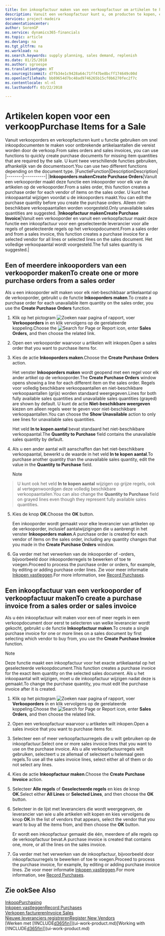 ```yaml
---
title: Een inkoopfactuur maken van een verkoopfactuur om artikelen te kopen voor een verkoop | Microsoft Docs
description: Vanuit een verkoopfactuur kunt u, om producten te kopen, een inkoopfactuur maken voor een leverancier.
services: project-madeira
documentationcenter: 
author: SorenGP
ms.service: dynamics365-financials
ms.topic: article
ms.devlang: na
ms.tgt_pltfrm: na
ms.workload: na
ms.search.keywords: supply planning, sales demand, replenish
ms.date: 01/25/2018
ms.author: sgroespe
ms.translationtype: HT
ms.sourcegitcommit: d7fb34e1c9428a64c71ff47be8bcff174649c00d
ms.openlocfilehash: bb89654d7bc48ad9746265b15cf0b6270fec2f7c
ms.contentlocale: nl-nl
ms.lasthandoff: 03/22/2018

---
```

# <a name="purchase-items-for-a-sale"></a><span data-ttu-id="1a2c5-103">Artikelen kopen voor een verkoop</span><span class="sxs-lookup"><span data-stu-id="1a2c5-103">Purchase Items for a Sale</span></span>
<span data-ttu-id="1a2c5-104">Vanuit verkooporders en verkoopfacturen kunt u functie gebruiken om snel inkoopdocumenten te maken voor ontbrekende artikelaantallen die vereist worden door de verkoop.</span><span class="sxs-lookup"><span data-stu-id="1a2c5-104">From sales orders and sales invoices, you can use functions to quickly create purchase documents for missing item quantities that are required by the sale.</span></span> <span data-ttu-id="1a2c5-105">U kunt twee verschillende functies gebruiken, afhankelijk van de documentsoort.</span><span class="sxs-lookup"><span data-stu-id="1a2c5-105">You can use two different functions depending on the document type.</span></span>
|<span data-ttu-id="1a2c5-106">Functie</span><span class="sxs-lookup"><span data-stu-id="1a2c5-106">Function</span></span>|<span data-ttu-id="1a2c5-107">Description</span><span class="sxs-lookup"><span data-stu-id="1a2c5-107">Description</span></span>|
|--------|-----------|
|<span data-ttu-id="1a2c5-108">**Inkooporders maken**</span><span class="sxs-lookup"><span data-stu-id="1a2c5-108">**Create Purchase Orders**</span></span>|<span data-ttu-id="1a2c5-109">Vanuit een verkooporder maakt deze functie een inkooporder voor elk van de artikelen op de verkooporder.</span><span class="sxs-lookup"><span data-stu-id="1a2c5-109">From a sales order, this function creates a purchase order for each vendor of items on the sales order.</span></span> <span data-ttu-id="1a2c5-110">U kunt het inkoopaantal wijzigen voordat u de inkooporders maakt.</span><span class="sxs-lookup"><span data-stu-id="1a2c5-110">You can edit the purchase quantity before you create the purchase orders.</span></span> <span data-ttu-id="1a2c5-111">Alleen niet-beschikbare verkoopaantallen worden voorgesteld.</span><span class="sxs-lookup"><span data-stu-id="1a2c5-111">Only unavailable sales quantities are suggested.</span></span>
|<span data-ttu-id="1a2c5-112">**Inkoopfactuur maken**</span><span class="sxs-lookup"><span data-stu-id="1a2c5-112">**Create Purchase Invoice**</span></span>|<span data-ttu-id="1a2c5-113">Vanuit een verkooporder en vanuit een verkoopfactuur maakt deze functie een inkoopfactuur voor een geselecteerde leverancier voor alle regels of geselecteerde regels op het verkoopdocument.</span><span class="sxs-lookup"><span data-stu-id="1a2c5-113">From a sales order and from a sales invoice, this function creates a purchase invoice for a selected vendor for all lines or selected lines on the sales document.</span></span> <span data-ttu-id="1a2c5-114">Het volledige verkoopaantal wordt voorgesteld.</span><span class="sxs-lookup"><span data-stu-id="1a2c5-114">The full sales quantity is suggested.</span></span>|

## <a name="to-create-one-or-more-purchase-orders-from-a-sales-order"></a><span data-ttu-id="1a2c5-115">Een of meerdere inkooporders van een verkooporder maken</span><span class="sxs-lookup"><span data-stu-id="1a2c5-115">To create one or more purchase orders from a sales order</span></span>
<span data-ttu-id="1a2c5-116">Als u een inkooporder wilt maken voor elk niet-beschikbaar artikelaantal op de verkooporder, gebruikt u de functie **Inkooporders maken**.</span><span class="sxs-lookup"><span data-stu-id="1a2c5-116">To create a purchase order for each unavailable item quantity on the sales order, you use the **Create Purchase Orders** function.</span></span>

1. <span data-ttu-id="1a2c5-117">Klik op het pictogram ![Zoeken naar pagina of rapport](media/ui-search/search_small.png "pictogram Zoeken naar pagina of rapport"), voer **Verkooporders** in en klik vervolgens op de gerelateerde koppeling.</span><span class="sxs-lookup"><span data-stu-id="1a2c5-117">Choose the ![Search for Page or Report](media/ui-search/search_small.png "Search for Page or Report icon") icon, enter **Sales Orders**, and then choose the related link.</span></span>
2. <span data-ttu-id="1a2c5-118">Open een verkooporder waarvoor u artikelen wilt inkopen.</span><span class="sxs-lookup"><span data-stu-id="1a2c5-118">Open a sales order that you want to purchase items for.</span></span>
3. <span data-ttu-id="1a2c5-119">Kies de actie **Inkooporders maken**.</span><span class="sxs-lookup"><span data-stu-id="1a2c5-119">Choose the **Create Purchase Orders** action.</span></span>

    <span data-ttu-id="1a2c5-120">Het venster **Inkooporders maken** wordt geopend met een regel voor elk ander artikel op de verkooporder.</span><span class="sxs-lookup"><span data-stu-id="1a2c5-120">The **Create Purchase Orders** window opens showing a line for each different item on the sales order.</span></span> <span data-ttu-id="1a2c5-121">Regels voor volledig beschikbare verkoopaantallen en niet-beschikbare verkoopaantallen (grijs) worden standaard weergegeven.</span><span class="sxs-lookup"><span data-stu-id="1a2c5-121">Lines for both fully available sales quantities and unavailable sales quantities (grayed) are shown by default.</span></span> <span data-ttu-id="1a2c5-122">U kunt de actie **Niet-beschikbare weergeven** kiezen om alleen regels weer te geven voor niet-beschikbare verkoopaantallen.</span><span class="sxs-lookup"><span data-stu-id="1a2c5-122">You can choose the **Show Unavailable** action to only see lines for unavailable sales quantities.</span></span>

    <span data-ttu-id="1a2c5-123">Het veld **In te kopen aantal** bevat standaard het niet-beschikbare verkoopaantal.</span><span class="sxs-lookup"><span data-stu-id="1a2c5-123">The **Quantity to Purchase** field contains the unavailable sales quantity by default.</span></span>
4. <span data-ttu-id="1a2c5-124">Als u een ander aantal wilt aanschaffen dan het niet-beschikbare verkoopaantal, bewerkt u de waarde in het veld **In te kopen aantal**.</span><span class="sxs-lookup"><span data-stu-id="1a2c5-124">To purchase another quantity than the unavailable sales quantity, edit the value in the **Quantity to Purchase** field.</span></span>

    > [!NOTE]  
>   <span data-ttu-id="1a2c5-125">U kunt ook het veld **In te kopen aantal** wijzigen op grijze regels, ook al vertegenwoordigen deze volledig beschikbare verkoopaantallen.</span><span class="sxs-lookup"><span data-stu-id="1a2c5-125">You can also change the **Quantity to Purchase** field on grayed lines even though they represent fully available sales quantities.</span></span>
5. <span data-ttu-id="1a2c5-126">Kies de knop **OK**.</span><span class="sxs-lookup"><span data-stu-id="1a2c5-126">Choose the **OK** button.</span></span>

    <span data-ttu-id="1a2c5-127">Een inkooporder wordt gemaakt voor elke leverancier van artikelen op de verkooporder, inclusief aantalwijzigingen die u aanbrengt in het venster **Inkooporders maken**.</span><span class="sxs-lookup"><span data-stu-id="1a2c5-127">A purchase order is created for each vendor of items on the sales order, including any quantity changes that you made in the **Create Purchase Orders** window.</span></span>
7. <span data-ttu-id="1a2c5-128">Ga verder met het verwerken van de inkooporder of -orders, bijvoorbeeld door inkooporderregels te bewerken of toe te voegen.</span><span class="sxs-lookup"><span data-stu-id="1a2c5-128">Proceed to process the purchase order or orders, for example, by editing or adding purchase order lines.</span></span> <span data-ttu-id="1a2c5-129">Zie voor meer informatie [Inkopen vastleggen](purchasing-how-record-purchases.md).</span><span class="sxs-lookup"><span data-stu-id="1a2c5-129">For more information, see [Record Purchases](purchasing-how-record-purchases.md).</span></span>


## <a name="to-create-a-purchase-invoice-from-a-sales-order-or-sales-invoice"></a><span data-ttu-id="1a2c5-130">Een inkoopfactuur van een verkooporder of verkoopfactuur maken</span><span class="sxs-lookup"><span data-stu-id="1a2c5-130">To create a purchase invoice from a sales order or sales invoice</span></span>
<span data-ttu-id="1a2c5-131">Als u één inkoopfactuur wilt maken voor een of meer regels in een verkoopdocument door eerst te selecteren van welke leverancier wordt gekocht, gebruikt u de functie **Inkoopfactuur maken**.</span><span class="sxs-lookup"><span data-stu-id="1a2c5-131">To create a single purchase invoice for one or more lines on a sales document by first selecting which vendor to buy from, you use the **Create Purchase Invoice** function.</span></span>

> [!NOTE]  
>   <span data-ttu-id="1a2c5-132">Deze functie maakt een inkoopfactuur voor het exacte artikelaantal op het geselecteerde verkoopdocument.</span><span class="sxs-lookup"><span data-stu-id="1a2c5-132">This function creates a purchase invoice for the exact item quantity on the selected sales document.</span></span> <span data-ttu-id="1a2c5-133">Als u het inkoopaantal wilt wijzigen, moet u de inkoopfactuur wijzigen nadat deze is gemaakt.</span><span class="sxs-lookup"><span data-stu-id="1a2c5-133">To change the purchase quantity, you must edit the purchase invoice after it is created.</span></span>  

1. <span data-ttu-id="1a2c5-134">Klik op het pictogram ![Zoeken naar pagina of rapport](media/ui-search/search_small.png "pictogram Zoeken naar pagina of rapport"), voer **Verkooporders** in en klik vervolgens op de gerelateerde koppeling.</span><span class="sxs-lookup"><span data-stu-id="1a2c5-134">Choose the ![Search for Page or Report](media/ui-search/search_small.png "Search for Page or Report icon") icon, enter **Sales Orders**, and then choose the related link.</span></span>
2. <span data-ttu-id="1a2c5-135">Open een verkoopfactuur waarvoor u artikelen wilt inkopen.</span><span class="sxs-lookup"><span data-stu-id="1a2c5-135">Open a sales invoice that you want to purchase items for.</span></span>
3. <span data-ttu-id="1a2c5-136">Selecteer een of meer verkoopfactuurregels die u wilt gebruiken op de inkoopfactuur.</span><span class="sxs-lookup"><span data-stu-id="1a2c5-136">Select one or more sales invoice lines that you want to use on the purchase invoice.</span></span> <span data-ttu-id="1a2c5-137">Als u alle verkoopfactuurregels wilt gebruiken, selecteert u ze allemaal of selecteert u helemaal geen regels.</span><span class="sxs-lookup"><span data-stu-id="1a2c5-137">To use all the sales invoice lines, select either all of them or do not select any lines.</span></span>
4. <span data-ttu-id="1a2c5-138">Kies de actie **Inkoopfactuur maken**.</span><span class="sxs-lookup"><span data-stu-id="1a2c5-138">Choose the **Create Purchase Invoice** action.</span></span>
5. <span data-ttu-id="1a2c5-139">Selecteer **Alle regels** of **Geselecteerde regels** en kies de knop **OK**.</span><span class="sxs-lookup"><span data-stu-id="1a2c5-139">Select either **All Lines** or **Selected Lines**, and then choose the **OK** button.</span></span>  
6. <span data-ttu-id="1a2c5-140">Selecteer in de lijst met leveranciers die wordt weergegeven, de leverancier van wie u alle artikelen wilt kopen en kies vervolgens de knop **OK**.</span><span class="sxs-lookup"><span data-stu-id="1a2c5-140">In the list of vendors that appears, select the vendor that you want to buy all the items from, and then choose the **OK** button.</span></span>

    <span data-ttu-id="1a2c5-141">Er wordt een inkoopfactuur gemaakt die één, meerdere of alle regels op de verkoopfactuur bevat.</span><span class="sxs-lookup"><span data-stu-id="1a2c5-141">A purchase invoice is created that contains one, more, or all the lines on the sales invoice.</span></span>
7. <span data-ttu-id="1a2c5-142">Ga verder met het verwerken van de inkoopfactuur, bijvoorbeeld door inkoopfactuurregels te bewerken of toe te voegen.</span><span class="sxs-lookup"><span data-stu-id="1a2c5-142">Proceed to process the purchase invoice, for example, by editing or adding purchase invoice lines.</span></span> <span data-ttu-id="1a2c5-143">Zie voor meer informatie [Inkopen vastleggen](purchasing-how-record-purchases.md).</span><span class="sxs-lookup"><span data-stu-id="1a2c5-143">For more information, see [Record Purchases](purchasing-how-record-purchases.md).</span></span>

## <a name="see-also"></a><span data-ttu-id="1a2c5-144">Zie ook</span><span class="sxs-lookup"><span data-stu-id="1a2c5-144">See Also</span></span>
[<span data-ttu-id="1a2c5-145">Inkoop</span><span class="sxs-lookup"><span data-stu-id="1a2c5-145">Purchasing</span></span>](purchasing-manage-purchasing.md)  
[<span data-ttu-id="1a2c5-146">Inkopen vastleggen</span><span class="sxs-lookup"><span data-stu-id="1a2c5-146">Record Purchases</span></span>](purchasing-how-record-purchases.md)  
[<span data-ttu-id="1a2c5-147">Verkopen factureren</span><span class="sxs-lookup"><span data-stu-id="1a2c5-147">Invoice Sales</span></span>](sales-how-invoice-sales.md)  
[<span data-ttu-id="1a2c5-148">Nieuwe leveranciers registreren</span><span class="sxs-lookup"><span data-stu-id="1a2c5-148">Register New Vendors</span></span>](purchasing-how-register-new-vendors.md)  
<span data-ttu-id="1a2c5-149">[Werken met [!INCLUDE[d365fin](includes/d365fin_md.md)]](ui-work-product.md)</span><span class="sxs-lookup"><span data-stu-id="1a2c5-149">[Working with [!INCLUDE[d365fin](includes/d365fin_md.md)]](ui-work-product.md)</span></span>

